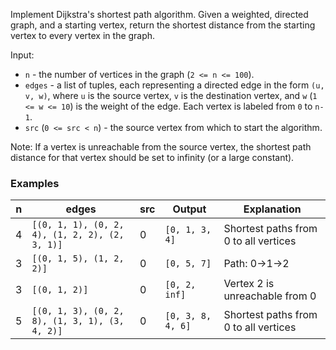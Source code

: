 Implement Dijkstra's shortest path algorithm.
Given a weighted, directed graph, and a starting vertex, return the shortest
distance from the starting vertex to every vertex in the graph.

Input:
* `n` - the number of vertices in the graph (`2 <= n <= 100`).
* `edges` - a list of tuples, each representing a directed edge in the form `(u, v, w)`, where `u` is the source vertex, `v` is the destination vertex, and `w` (`1 <= w <= 10`) is the weight of the edge. Each vertex is labeled from `0` to `n-1`.
* `src` (`0 <= src < n`) - the source vertex from which to start the algorithm.

Note: If a vertex is unreachable from the source vertex, the shortest path distance for that vertex should be set to infinity (or a large constant).

### Examples

| n  | edges                                   | src | Output                | Explanation                                      |
|----|-----------------------------------------|-----|-----------------------|--------------------------------------------------|
| 4  | `[(0, 1, 1), (0, 2, 4), (1, 2, 2), (2, 3, 1)]` | 0   | `[0, 1, 3, 4]`        | Shortest paths from 0 to all vertices            |
| 3  | `[(0, 1, 5), (1, 2, 2)]`               | 0   | `[0, 5, 7]`           | Path: 0→1→2                                      |
| 3  | `[(0, 1, 2)]`                          | 0   | `[0, 2, inf]`         | Vertex 2 is unreachable from 0                   |
| 5  | `[(0, 1, 3), (0, 2, 8), (1, 3, 1), (3, 4, 2)]` | 0   | `[0, 3, 8, 4, 6]`     | Shortest paths from 0 to all vertices            |
